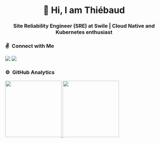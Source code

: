 <h1 align="center">👋 Hi, I am Thiébaud </h1>
<h3 align="center">Site Reliability Engineer (SRE) at Swile | Cloud Native and Kubernetes enthusiast </h3>

### ✌️  &nbsp;Connect with Me
<p>
<a href="https://www.linkedin.com/in/thiebaudschmittlin/"><img src="https://img.shields.io/badge/-Thiébaud%20-0077B5?style=flat&logo=Linkedin&logoColor=white"/></a>
<a href="https://www.twitter.com/Tehes"><img src="https://img.shields.io/badge/-@Tehes-1769FF?style=flat&logo=Twitter&logoColor=white"/></a>
</p>

### ⚙️ &nbsp;GitHub Analytics

<p>
<a href="https://github.com/TehesFR">
  <img height="180em" src="https://github-readme-stats-eight-theta.vercel.app/api?username=TehesFR&show_icons=true&theme=algolia&include_all_commits=true&count_private=true"/>
  <img height="180em" src="https://github-readme-stats-eight-theta.vercel.app/api/top-langs/?username=TehesFR&layout=compact&langs_count=8&theme=algolia"/>
</a>
</p>
